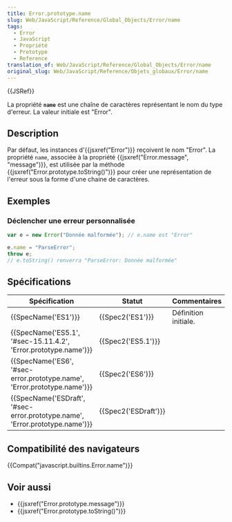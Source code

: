 ```yaml
---
title: Error.prototype.name
slug: Web/JavaScript/Reference/Global_Objects/Error/name
tags:
  - Error
  - JavaScript
  - Propriété
  - Prototype
  - Reference
translation_of: Web/JavaScript/Reference/Global_Objects/Error/name
original_slug: Web/JavaScript/Reference/Objets_globaux/Error/name
---
```


{{JSRef}}

La propriété **`name`** est une chaîne de caractères représentant le nom du type d'erreur. La valeur initiale est "Error".

## Description

Par défaut, les instances d'{{jsxref("Error")}} reçoivent le nom "Error". La propriété `name`, associée à la propriété {{jsxref("Error.message", "message")}}, est utilisée par la méthode {{jsxref("Error.prototype.toString()")}} pour créer une représentation de l'erreur sous la forme d'une chaine de caractères.

## Exemples

### Déclencher une erreur personnalisée

```js
var e = new Error("Donnée malformée"); // e.name est "Error"

e.name = "ParseError";
throw e;
// e.toString() renverra "ParseError: Donnée malformée"
```

## Spécifications

| Spécification                                                                                        | Statut                       | Commentaires         |
| ---------------------------------------------------------------------------------------------------- | ---------------------------- | -------------------- |
| {{SpecName('ES1')}}                                                                             | {{Spec2('ES1')}}         | Définition initiale. |
| {{SpecName('ES5.1', '#sec-15.11.4.2', 'Error.prototype.name')}}                 | {{Spec2('ES5.1')}}     |                      |
| {{SpecName('ES6', '#sec-error.prototype.name', 'Error.prototype.name')}}     | {{Spec2('ES6')}}         |                      |
| {{SpecName('ESDraft', '#sec-error.prototype.name', 'Error.prototype.name')}} | {{Spec2('ESDraft')}} |                      |

## Compatibilité des navigateurs

{{Compat("javascript.builtins.Error.name")}}

## Voir aussi

- {{jsxref("Error.prototype.message")}}
- {{jsxref("Error.prototype.toString()")}}
